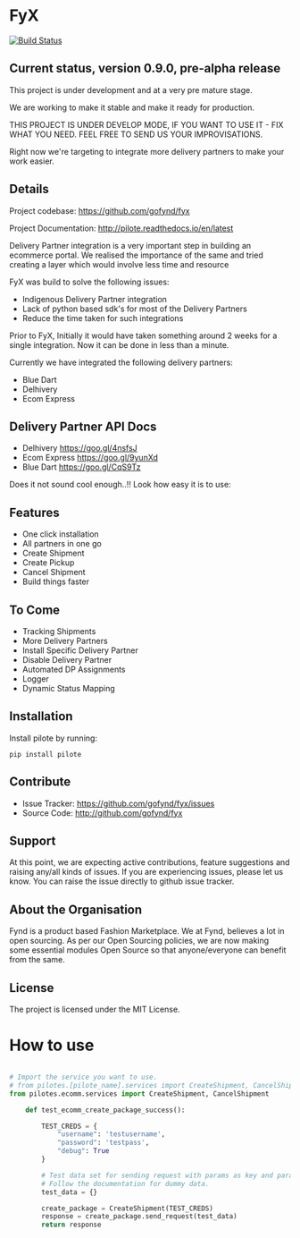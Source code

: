 FyX
===
[![Build Status](https://api.travis-ci.org/omprakash1989/pilote.svg?branch=master)](https://travis-ci.org/omprakash1989/pilote)


Current status, version 0.9.0, pre-alpha release
------------------------------------------------

This project is under development and at a very pre mature stage.

We are working to make it stable and make it ready for production.

THIS PROJECT IS UNDER DEVELOP MODE, IF YOU WANT TO USE IT -
FIX WHAT YOU NEED. FEEL FREE TO SEND US YOUR IMPROVISATIONS.

Right now we're targeting to integrate more delivery
partners to make your work easier.

Details
-------

Project codebase: <https://github.com/gofynd/fyx>

Project Documentation: <http://pilote.readthedocs.io/en/latest>


Delivery Partner integration is a very important step in building an ecommerce portal.
We realised the importance of the same and tried creating a layer which would involve less time and resource

FyX was build to solve the following issues:

- Indigenous Delivery Partner integration
- Lack of python based sdk's for most of the Delivery Partners
- Reduce the time taken for such integrations

Prior to FyX, Initially it would have taken something around 2 weeks for a single integration.
Now it can be done in less than a minute.




Currently we have integrated the following delivery partners:

- Blue Dart
- Delhivery
- Ecom Express

Delivery Partner API Docs
-------------------------
- Delhivery <https://goo.gl/4nsfsJ>
- Ecom Express <https://goo.gl/9yunXd>
- Blue Dart <https://goo.gl/CqS9Tz> 

Does it not sound cool enough..!!
Look how easy it is to use:


Features
--------

- One click installation
- All partners in one go
- Create Shipment
- Create Pickup
- Cancel Shipment
- Build things faster


To Come
-------

- Tracking Shipments
- More Delivery Partners
- Install Specific Delivery Partner
- Disable Delivery Partner
- Automated DP Assignments
- Logger
- Dynamic Status Mapping


Installation
------------

Install pilote by running:

    pip install pilote

Contribute
----------

- Issue Tracker: https://github.com/gofynd/fyx/issues
- Source Code: http://github.com/gofynd/fyx

Support
-------
At this point, we are expecting active contributions, feature suggestions
and raising  any/all kinds of issues.
If you are experiencing issues, please let us know.
You can raise the issue directly to github issue tracker.

About the Organisation
----------------------
Fynd is a product based Fashion Marketplace.
We at Fynd, believes a lot in open sourcing. As per our Open Sourcing policies, we are now making some essential modules Open Source so that anyone/everyone can benefit from the same.

License
-------

The project is licensed under the MIT License.


How to use
==========
```python

# Import the service you want to use.
# from pilotes.[pilote_name].services import CreateShipment, CancelShipment
from pilotes.ecomm.services import CreateShipment, CancelShipment

    def test_ecomm_create_package_success():

        TEST_CREDS = {
            "username": 'testusername',
            "password": 'testpass',
            "debug": True
        }

        # Test data set for sending request with params as key and param value as value.
        # Follow the documentation for dummy data.
        test_data = {}

        create_package = CreateShipment(TEST_CREDS)
        response = create_package.send_request(test_data)
        return response

```
